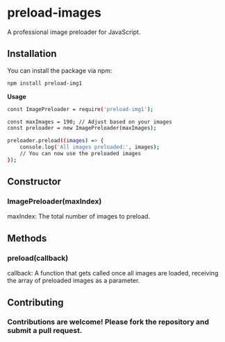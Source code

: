 # preload-images

A professional image preloader for JavaScript.

## Installation

You can install the package via npm:

```bash
npm install preload-img1
```

**Usage**

```bash
const ImagePreloader = require('preload-img1');

const maxImages = 190; // Adjust based on your images
const preloader = new ImagePreloader(maxImages);

preloader.preload((images) => {
    console.log('All images preloaded:', images);
    // You can now use the preloaded images
});

```

## Constructor

### ImagePreloader(maxIndex)

maxIndex: The total number of images to preload.

## Methods

### preload(callback)

callback: A function that gets called once all images are loaded, receiving the array of preloaded images as a parameter.

## Contributing

### Contributions are welcome! Please fork the repository and submit a pull request.
